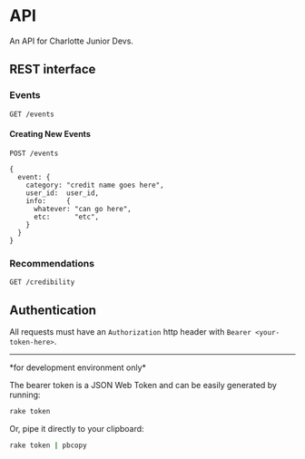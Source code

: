 # API

An API for Charlotte Junior Devs.

## REST interface

### Events

```
GET /events
```

#### Creating New Events
```
POST /events

{
  event: {
    category: "credit name goes here",
    user_id:  user_id,
    info:     {
      whatever: "can go here",
      etc:      "etc",
    }
  }
}

```

### Recommendations

```
GET /credibility
```

## Authentication
All requests must have an `Authorization` http header with `Bearer <your-token-here>`.


<hr>
*for development environment only*

The bearer token is a JSON Web Token and can be easily generated by running:
```sh
rake token
```

Or, pipe it directly to your clipboard:

```sh
rake token | pbcopy
```
